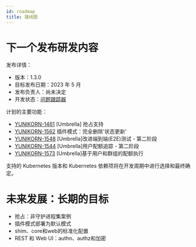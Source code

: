 ```yaml
---
id: roadmap
title: 路线图
---
```


<!--
Licensed to the Apache Software Foundation (ASF) under one
or more contributor license agreements.  See the NOTICE file
distributed with this work for additional information
regarding copyright ownership.  The ASF licenses this file
to you under the Apache License, Version 2.0 (the
"License"); you may not use this file except in compliance
with the License.  You may obtain a copy of the License at

  http://www.apache.org/licenses/LICENSE-2.0

Unless required by applicable law or agreed to in writing,
software distributed under the License is distributed on an
"AS IS" BASIS, WITHOUT WARRANTIES OR CONDITIONS OF ANY
KIND, either express or implied.  See the License for the
specific language governing permissions and limitations
under the License.
-->

# 下一个发布研发内容

发布详情：
- 版本：1.3.0
- 目标发布日期：2023 年 5 月
- 发布负责人：尚未决定
- 开发状态：[问题跟踪器](https://issues.apache.org/jira/issues/?filter=12348416)

计划的主要功能：
- [YUNIKORN-1461](https://issues.apache.org/jira/browse/YUNIKORN-1461) [Umbrella] 抢占支持
- [YUNIKORN-1562](https://issues.apache.org/jira/browse/YUNIKORN-1562) 插件模式：完全删除'状态更新'
- [YUNIKORN-1548](https://issues.apache.org/jira/browse/YUNIKORN-1548) [Umbrella]改进端到端(E2E)测试 - 第二阶段
- [YUNIKORN-1544](https://issues.apache.org/jira/browse/YUNIKORN-1544) [Umbrella]用户配额追踪 - 第二阶段
- [YUNIKORN-1573](https://issues.apache.org/jira/browse/YUNIKORN-1573) [Umbrella]基于用户和群组的配额执行

支持的 Kubernetes 版本和 Kubernetes 依赖项将在开发周期中进行选择和最终确定。

# 未来发展：长期的目标

- 抢占：非守护进程集案例
- 插件模式部署为默认模式
- shim、core和web的标准化配置
- REST 和 Web UI：authn、authz和加密
